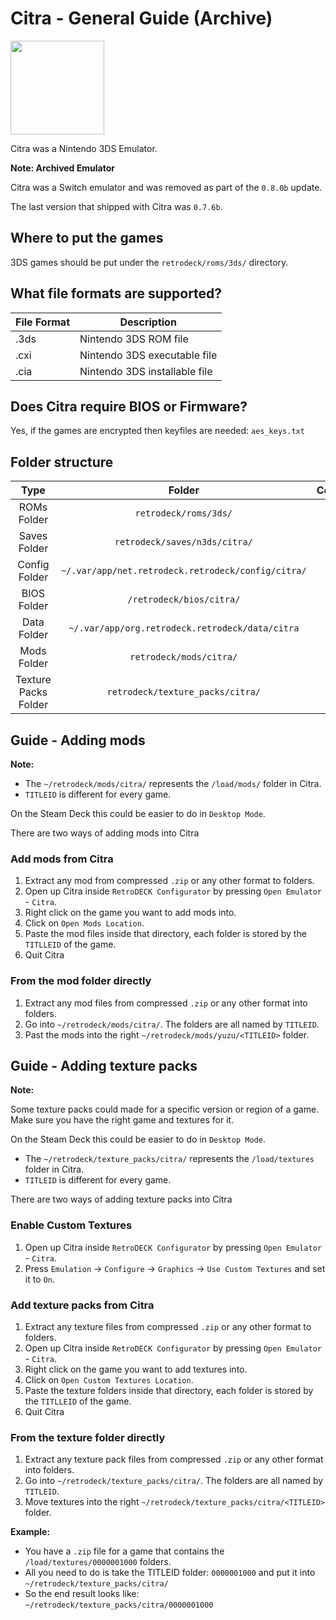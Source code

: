 # Citra - General Guide (Archive)

<img src="../../../wiki_images/logos/citra-logo.svg" width="150">

Citra was a Nintendo 3DS Emulator.

**Note: Archived Emulator**

Citra was a Switch emulator and was removed as part of the `0.8.0b` update.

The last version that shipped with Citra was `0.7.6b`.

## Where to put the games
3DS games should be put under the `retrodeck/roms/3ds/` directory.

## What file formats are supported?

| File Format | Description |
|-------------|-------------|
| .3ds        | Nintendo 3DS ROM file |
| .cxi        | Nintendo 3DS executable file |
| .cia        | Nintendo 3DS installable file |

## Does Citra require BIOS or Firmware?

Yes, if the games are encrypted then keyfiles are needed: `aes_keys.txt`


## Folder structure

| Type    | Folder                 |          Comment     | 
|  :---:  | :---:                  |             :---:     |
| ROMs Folder |`retrodeck/roms/3ds/` |                               |  
| Saves Folder |`retrodeck/saves/n3ds/citra/` |                               |  
| Config Folder |`~/.var/app/net.retrodeck.retrodeck/config/citra/`         |  |
| BIOS Folder | `/retrodeck/bios/citra/` |  |
| Data Folder |`~/.var/app/org.retrodeck.retrodeck/data/citra` |     |
| Mods Folder |`retrodeck/mods/citra/` |     |
| Texture Packs Folder |`retrodeck/texture_packs/citra/`|     |

## Guide - Adding mods

**Note:**<br>

- The `~/retrodeck/mods/citra/` represents the `/load/mods/` folder in Citra.
- `TITLEID` is different for every game.

On the Steam Deck this could be easier to do in `Desktop Mode`.

There are two ways of adding mods into Citra

### Add mods from Citra

1. Extract any mod from compressed `.zip` or any other format to folders.
2. Open up Citra inside `RetroDECK Configurator` by pressing `Open Emulator` - `Citra`.
3. Right click on the game you want to add mods into.
4. Click on `Open Mods Location`.
5. Paste the mod files inside that directory, each folder is stored by the `TITLLEID` of the game.
6. Quit Citra

### From the mod folder directly

1. Extract any mod files from compressed `.zip` or any other format into folders.
2. Go into `~/retrodeck/mods/citra/`. The folders are all named by `TITLEID`.
3. Past the mods into the right `~/retrodeck/mods/yuzu/<TITLEID>` folder.


## Guide - Adding texture packs

**Note:** <br>

Some texture packs could made for a specific version or region of a game. Make sure you have the right game and textures for it.

On the Steam Deck this could be easier to do in `Desktop Mode`.

- The `~/retrodeck/texture_packs/citra/` represents the `/load/textures` folder in Citra.
- `TITLEID` is different for every game.

There are two ways of adding texture packs into Citra

### Enable Custom Textures

1. Open up Citra inside `RetroDECK Configurator` by pressing `Open Emulator` - `Citra`.
2. Press `Emulation` -> `Configure` -> `Graphics` -> `Use Custom Textures` and set it to `On`.

### Add texture packs from Citra

1. Extract any texture files from compressed `.zip` or any other format to folders.
2. Open up Citra inside `RetroDECK Configurator` by pressing `Open Emulator` - `Citra`.
3. Right click on the game you want to add textures into.
4. Click on `Open Custom Textures Location`.
5. Paste the texture folders inside that directory, each folder is stored by the `TITLLEID` of the game.
6. Quit Citra

### From the texture folder directly

1. Extract any texture pack files from compressed `.zip` or any other format into folders.
2. Go into `~/retrodeck/texture_packs/citra/`. The folders are all named by `TITLEID`.
3. Move textures into the right `~/retrodeck/texture_packs/citra/<TITLEID>` folder.

**Example:**

* You have a `.zip` file for a game that contains the `/load/textures/0000001000` folders.
* All you need to do is take the TITLEID folder: `0000001000` and put it into `~/retrodeck/texture_packs/citra/`
* So the end result looks like: `~/retrodeck/texture_packs/citra/0000001000`
